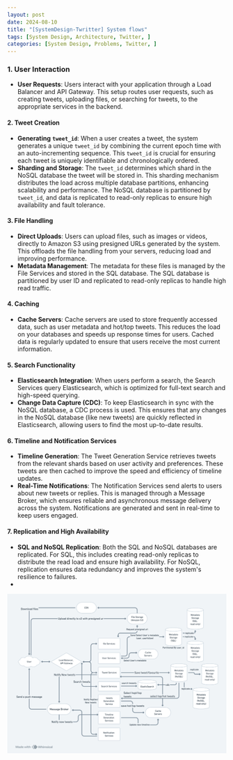 ```yaml
---
layout: post
date: 2024-08-10
title: "[SystemDesign-Twritter] System flows"
tags: [System Design, Architecture, Twitter, ]
categories: [System Design, Problems, Twitter, ]
---
```



### 1. User Interaction

- **User Requests**: Users interact with your application through a Load Balancer and API Gateway. This setup routes user requests, such as creating tweets, uploading files, or searching for tweets, to the appropriate services in the backend.

#### **2. Tweet Creation**

- **Generating** **`tweet_id`**: When a user creates a tweet, the system generates a unique `tweet_id` by combining the current epoch time with an auto-incrementing sequence. This `tweet_id` is crucial for ensuring each tweet is uniquely identifiable and chronologically ordered.
- **Sharding and Storage**: The `tweet_id` determines which shard in the NoSQL database the tweet will be stored in. This sharding mechanism distributes the load across multiple database partitions, enhancing scalability and performance. The NoSQL database is partitioned by `tweet_id`, and data is replicated to read-only replicas to ensure high availability and fault tolerance.

#### **3. File Handling**

- **Direct Uploads**: Users can upload files, such as images or videos, directly to Amazon S3 using presigned URLs generated by the system. This offloads the file handling from your servers, reducing load and improving performance.
- **Metadata Management**: The metadata for these files is managed by the File Services and stored in the SQL database. The SQL database is partitioned by user ID and replicated to read-only replicas to handle high read traffic.

#### **4. Caching**

- **Cache Servers**: Cache servers are used to store frequently accessed data, such as user metadata and hot/top tweets. This reduces the load on your databases and speeds up response times for users. Cached data is regularly updated to ensure that users receive the most current information.

#### **5. Search Functionality**

- **Elasticsearch Integration**: When users perform a search, the Search Services query Elasticsearch, which is optimized for full-text search and high-speed querying.
- **Change Data Capture (CDC)**: To keep Elasticsearch in sync with the NoSQL database, a CDC process is used. This ensures that any changes in the NoSQL database (like new tweets) are quickly reflected in Elasticsearch, allowing users to find the most up-to-date results.

#### **6. Timeline and Notification Services**

- **Timeline Generation**: The Tweet Generation Service retrieves tweets from the relevant shards based on user activity and preferences. These tweets are then cached to improve the speed and efficiency of timeline updates.
- **Real-Time Notifications**: The Notification Services send alerts to users about new tweets or replies. This is managed through a Message Broker, which ensures reliable and asynchronous message delivery across the system. Notifications are generated and sent in real-time to keep users engaged.

#### **7. Replication and High Availability**

- **SQL and NoSQL Replication**: Both the SQL and NoSQL databases are replicated. For SQL, this includes creating read-only replicas to distribute the read load and ensure high availability. For NoSQL, replication ensures data redundancy and improves the system's resilience to failures.
- 

![0](/assets/img/2024-08-10-[SystemDesign-Twritter]-System-flows.md/0.png)

